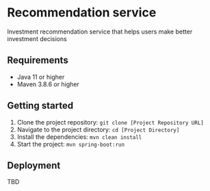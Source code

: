 # Recommendation service

Investment recommendation service that helps users make better investment decisions

## Requirements

- Java 11 or higher
- Maven 3.8.6 or higher

## Getting started

1. Clone the project repository: `git clone [Project Repository URL]`
2. Navigate to the project directory: `cd [Project Directory]`
3. Install the dependencies: `mvn clean install`
4. Start the project: `mvn spring-boot:run`

## Deployment

TBD